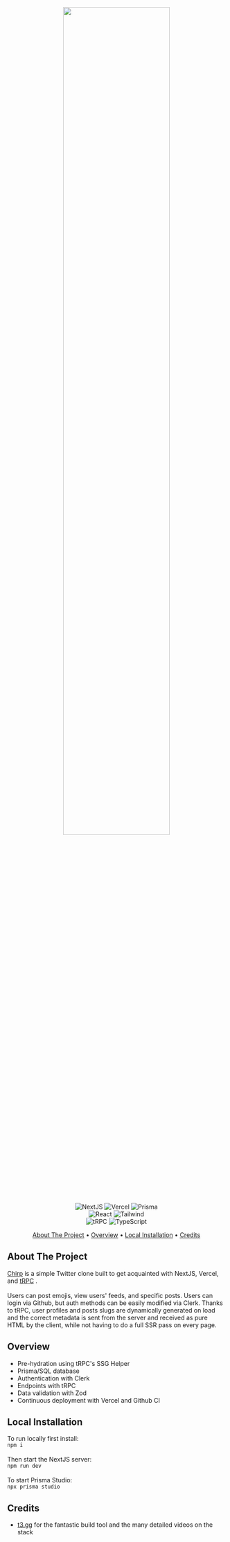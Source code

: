 <div align="center">
  <a href="https://chirp-lospoy.vercel.app/">
    <img src="https://u.cubeupload.com/aa9988vvb/c90cover.png" width="70%">
  </a>
</div>

<br>
<p align="center">  
  <img alt="NextJS" src="https://img.shields.io/badge/-Nextjs-000000?style=for-the-badge&logo=Next.JS&logoColor=white" />
  <img alt="Vercel" src="https://img.shields.io/badge/-Vercel-000000?style=for-the-badge&logo=vercel&logoColor=white" />
  <img alt="Prisma" src="https://img.shields.io/badge/-Prisma-5a67d8?style=for-the-badge&logo=Prisma&logoColor=white" />
  <br>
  <img alt="React" src="https://img.shields.io/badge/-React-0088CC?style=for-the-badge&logo=react&logoColor=white" />
  <img alt="Tailwind" src="https://img.shields.io/badge/-Tailwind-499fc4?style=for-the-badge&logo=tailwindcss&logoColor=white" />
  <br>
  <img alt="tRPC" src="https://img.shields.io/badge/-tRPC-398ccb?style=for-the-badge&logo=tRPC&logoColor=white" />
  <img alt="TypeScript" src="https://img.shields.io/badge/-TypeScript-2875c3?style=for-the-badge&logo=typescript&logoColor=white" />
</p>

<p align="center">
  <a href="#about-the-project">About The Project</a> •
  <a href="#overview">Overview</a> •
  <a href="#local-installation">Local Installation</a> •
  <a href="#credits">Credits</a>
</p>

## About The Project
<a href="https://chirp-lospoy.vercel.app">Chirp</a> is a simple Twitter clone built to get acquainted with NextJS, Vercel, and <a href="https://trpc.io/">tRPC</a> . <br><br>Users can post emojis, view users' feeds, and specific posts. Users can login via Github, but auth methods can be easily modified via Clerk. Thanks to tRPC, user profiles and posts slugs are dynamically generated on load and the correct metadata is sent from the server and received as pure HTML by the client, while not having to do a full SSR pass on every page.

## Overview
- Pre-hydration using tRPC's SSG Helper
- Prisma/SQL database
- Authentication with Clerk
- Endpoints with tRPC
- Data validation with Zod
- Continuous deployment with Vercel and Github CI

## Local Installation
To run locally first install:
<br>
`` npm i ``
<br><br>
Then start the NextJS server:
<br>
`` npm run dev ``
<br><br>
To start Prisma Studio:
<br>
`` npx prisma studio ``

## Credits
- <a href="https://t3.gg/">t3.gg</a> for the fantastic build tool and the many detailed videos on the stack
